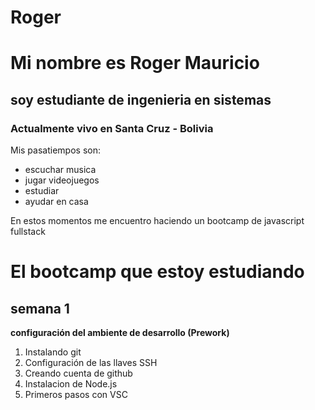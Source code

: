 # Roger
# Mi nombre es Roger Mauricio
## soy estudiante de ingenieria en sistemas
### Actualmente vivo en **Santa Cruz - Bolivia**
Mis pasatiempos son:
* escuchar musica
* jugar videojuegos
* estudiar
* ayudar en casa

En estos momentos me encuentro haciendo un bootcamp de javascript fullstack

# El bootcamp que estoy estudiando
## semana 1
**configuración del ambiente de desarrollo (Prework)**
1. Instalando git
2. Configuración de las llaves SSH
3. Creando cuenta de github
4. Instalacion de Node.js
5. Primeros pasos con VSC
